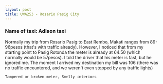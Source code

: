 ```yaml
---
layout: post
title: UWA253 - Rosario Pasig City
---
```


### Name of taxi: Adlaon taxi

Normally my trip from Rosario Pasig to East Rembo, Makati ranges from 89-96pesos (that's with traffic already). However, I noticed that from my starting point to Pasig Rotonda the meter is already at 64.50 (which normally would be 57pesos). I told the driver that his meter is fast, but he ignored me. The moment I arrived my destination my bill was 106 (there was no traffic encountered, and we weren't even stopped by any traffic lights)

```Tampered or broken meter, Smelly interiors```
